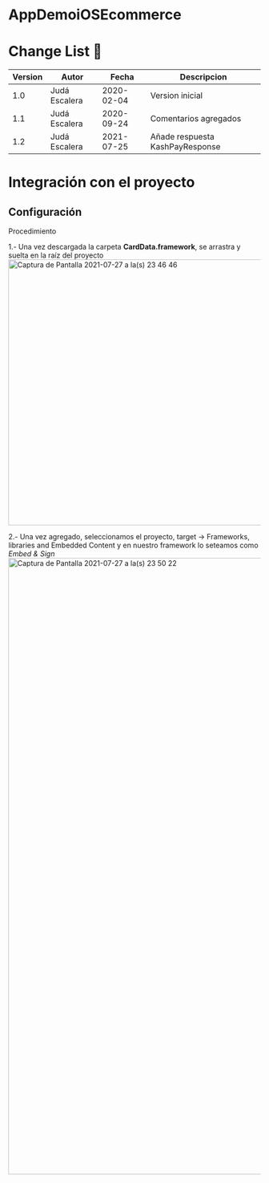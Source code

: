 # AppDemoiOSEcommerce

# Change List :green_book:

Version | Autor | Fecha | Descripcion
--------|---------------------|------------|----------------
1.0 | Judá Escalera| 2020-02-04 | Version inicial
1.1 | Judá Escalera| 2020-09-24 | Comentarios agregados
1.2 | Judá Escalera| 2021-07-25 | Añade respuesta KashPayResponse

# Integración con el proyecto

## Configuración

Procedimiento

1.- Una vez descargada la carpeta **CardData.framework**, se arrastra y suelta en la raíz del proyecto
<img width="530" alt="Captura de Pantalla 2021-07-27 a la(s) 23 46 46" src="https://user-images.githubusercontent.com/28871704/127265544-67e32286-6a07-46f6-ae79-97f2c65d0dd1.png">

2.- Una vez agregado, seleccionamos el proyecto, target -> Frameworks, libraries and Embedded Content y en nuestro framework lo seteamos como *Embed & Sign*
<img width="1229" alt="Captura de Pantalla 2021-07-27 a la(s) 23 50 22" src="https://user-images.githubusercontent.com/28871704/127266005-62c500f7-41b3-4a4b-befb-bd45d660612a.png">

